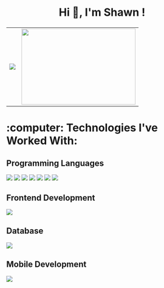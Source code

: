 <h1 align="center">Hi 👋, I'm Shawn !</h1>

###

<table>
  <tr>
  <td><img src="https://github-readme-stats.vercel.app/api?username=Shawnzylim&theme=radical&show_icons=true" /></td>
  <td><img width="300" height="200" src="https://raw.githubusercontent.com/mayankchaudhary26/Cool-Readme-ideas/master/data/typing.gif" /></td>
  </tr>
</table>
 
###

<h1 align="left">:computer: Technologies I've Worked With:</h1>
<h2 align="left">Programming Languages</h2>
<div>
  <img src="https://img.shields.io/badge/Python-FFD43B?style=for-the-badge&logo=python&logoColor=blue" />
  <img src="https://img.shields.io/badge/C-00599C?style=for-the-badge&logo=c&logoColor=white" />
  <img src="https://img.shields.io/badge/C%2B%2B-00599C?style=for-the-badge&logo=c%2B%2B&logoColor=white" />
  <img src="https://img.shields.io/badge/Java-ED8B00?style=for-the-badge&logo=openjdk&logoColor=white" />
  <img src="https://img.shields.io/badge/JavaScript-323330?style=for-the-badge&logo=javascript&logoColor=F7DF1E" />
  <img src="https://img.shields.io/badge/HTML-239120?style=for-the-badge&logo=html5&logoColor=white" />
  <img src="https://img.shields.io/badge/CSS-239120?&style=for-the-badge&logo=css3&logoColor=white" />
<div>
<h2 align="left">Frontend Development</h2>
<div>
  <img src="https://img.shields.io/badge/React-20232A?style=for-the-badge&logo=react&logoColor=61DAFB" />
<div>
<!-- <h2 align="left">Backend Development</h2>
<div>
<!--  <img src="https://img.shields.io/badge/Node.js-339933?style=for-the-badge&logo=nodedotjs&logoColor=white" /> -->
<div>
  <h2 align="left">Database</h2>
<div>
  <img src="https://img.shields.io/badge/Microsoft_SQL_Server-CC2927?style=for-the-badge&logo=microsoft-sql-server&logoColor=white" />
<div>
  <div>
 <h2 align="left">Mobile Development</h2>
   <img src="https://img.shields.io/badge/Kotlin-0095D5?&style=for-the-badge&logo=kotlin&logoColor=white" />
  <div>
    
